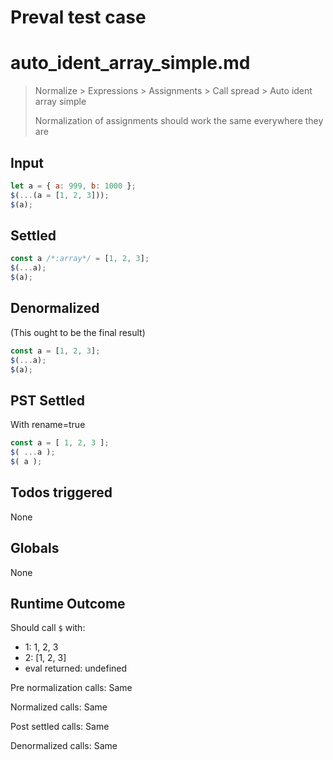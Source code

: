 # Preval test case

# auto_ident_array_simple.md

> Normalize > Expressions > Assignments > Call spread > Auto ident array simple
>
> Normalization of assignments should work the same everywhere they are

## Input

`````js filename=intro
let a = { a: 999, b: 1000 };
$(...(a = [1, 2, 3]));
$(a);
`````


## Settled


`````js filename=intro
const a /*:array*/ = [1, 2, 3];
$(...a);
$(a);
`````


## Denormalized
(This ought to be the final result)

`````js filename=intro
const a = [1, 2, 3];
$(...a);
$(a);
`````


## PST Settled
With rename=true

`````js filename=intro
const a = [ 1, 2, 3 ];
$( ...a );
$( a );
`````


## Todos triggered


None


## Globals


None


## Runtime Outcome


Should call `$` with:
 - 1: 1, 2, 3
 - 2: [1, 2, 3]
 - eval returned: undefined

Pre normalization calls: Same

Normalized calls: Same

Post settled calls: Same

Denormalized calls: Same
